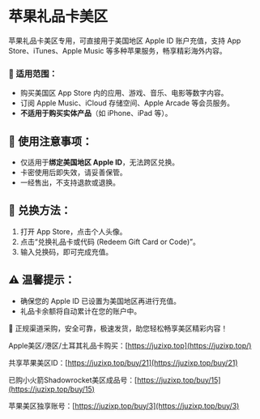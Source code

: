 # 苹果礼品卡美区
苹果礼品卡美区专用，可直接用于美国地区 Apple ID 账户充值，支持 App Store、iTunes、Apple Music 等多种苹果服务，畅享精彩海外内容。

### 🌟 适用范围：

- 购买美国区 App Store 内的应用、游戏、音乐、电影等数字内容。
- 订阅 Apple Music、iCloud 存储空间、Apple Arcade 等会员服务。
- **不适用于购买实体产品**（如 iPhone、iPad 等）。

## 📌 使用注意事项：

- 仅适用于**绑定美国地区 Apple ID**，无法跨区兑换。
- 卡密使用后即失效，请妥善保管。
- 一经售出，不支持退款或退换。

## 🚀 兑换方法：

1. 打开 App Store，点击个人头像。
2. 点击“兑换礼品卡或代码 (Redeem Gift Card or Code)”。
3. 输入兑换码，即可完成充值。

## ⚠️ 温馨提示：

- 确保您的 Apple ID 已设置为美国地区再进行充值。
- 礼品卡余额将自动累计在您的账户中。

🎁 正规渠道采购，安全可靠，极速发货，助您轻松畅享美区精彩内容！


Apple美区/港区/土耳其礼品卡购买：[https://juzixp.top](https://juzixp.top/)

共享苹果美区ID：[https://juzixp.top/buy/21](https://juzixp.top/buy/21)

已购小火箭Shadowrocket美区成品号：[https://juzixp.top/buy/15](https://juzixp.top/buy/15)

苹果美区独享账号：[https://juzixp.top/buy/3](https://juzixp.top/buy/3)


